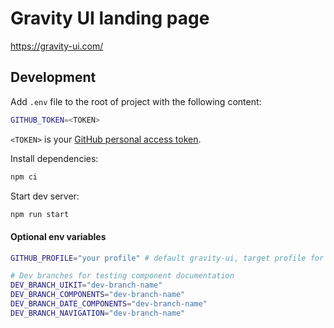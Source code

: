 # Gravity UI landing page

https://gravity-ui.com/

## Development

Add `.env` file to the root of project with the following content:

```sh
GITHUB_TOKEN=<TOKEN>
```

`<TOKEN>` is your [GitHub personal access token](https://docs.github.com/en/authentication/keeping-your-account-and-data-secure/managing-your-personal-access-tokens).

Install dependencies:

```sh
npm ci
```

Start dev server:

```sh
npm run start
```

#### Optional env variables

```sh
GITHUB_PROFILE="your profile" # default gravity-ui, target profile for pulling documentation from components

# Dev branches for testing component documentation
DEV_BRANCH_UIKIT="dev-branch-name"
DEV_BRANCH_COMPONENTS="dev-branch-name"
DEV_BRANCH_DATE_COMPONENTS="dev-branch-name"
DEV_BRANCH_NAVIGATION="dev-branch-name"
```
